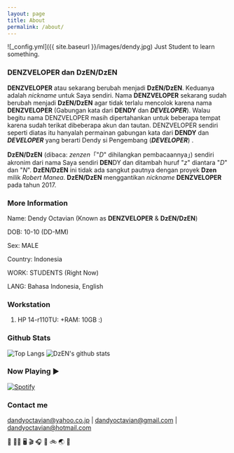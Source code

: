 ```yaml
---
layout: page
title: About
permalink: /about/
---
```


![_config.yml]({{ site.baseurl }}/images/dendy.jpg)
Just Student to learn something.

### DENZVELOPER dan DzEN/DzEN

**DENZVELOPER** atau sekarang berubah menjadi **DzEN/DzEN**. Keduanya adalah *nickname* untuk Saya sendiri. Nama **DENZVELOPER** sekarang sudah berubah menjadi **DzEN/DzEN** agar tidak terlalu mencolok karena nama **DENZVELOPER** (Gabungan kata dari **DENDY** dan ***DEVELOPER***). Walau begitu nama DENZVELOPER masih dipertahankan untuk beberapa tempat karena sudah terikat dibeberapa akun dan tautan.
DENZVELOPER sendiri seperti diatas itu hanyalah permainan gabungan kata dari **DENDY** dan ***DEVELOPER*** yang berarti Dendy si Pengembang (***DEVELOPER***) .

**DzEN/DzEN** (dibaca: *zenzen*「"*D*" dihilangkan pembacaannya」) sendiri akronim dari nama Saya sendiri **DEN**DY dan ditambah huruf "*z*" diantara "*D*" dan "*N*". **DzEN/DzEN** ini tidak ada sangkut pautnya dengan proyek **Dzen** milik *Robert Manea*. **DzEN/DzEN** menggantikan *nickname* **DENZVELOPER** pada tahun 2017.

### More Information

Name: Dendy Octavian (Known as **DENZVELOPER** & **DzEN/DzEN**)

DOB: 10-10 (DD-MM)

Sex: MALE

Country: Indonesia

WORK: STUDENTS (Right Now)

LANG: Bahasa Indonesia, English

### Workstation

1. HP 14-r110TU: +RAM: 10GB :)


### Github Stats
![Top Langs](https://github-readme-stats.vercel.app/api/top-langs/?username=denzveloper&hide=html&theme=react)
![DzEN's github stats](https://github-readme-stats.vercel.app/api?username=denzveloper&show_icons=true&count_private=true&line_height=40&theme=react)

### Now Playing ▶
[![Spotify](https://novatorem-denzveloper.vercel.app/api/spotify)](https://open.spotify.com/user/314qkaftvxwsgxbp2lr4gwjddk44)

### Contact me

[dandyoctavian@yahoo.co.jp](mailto:dandyoctavian@yahoo.co.jp) | 
[dandyoctavian@gmail.com](mailto:dandyoctavian@gmail.com) | 
[dandyoctavian@hotmail.com](mailto:dandyoctavian@hotmail.com)



🍱 🛌🏻 🖥️ 🎬 🎧 🎤 🚲 🌏 🔁
